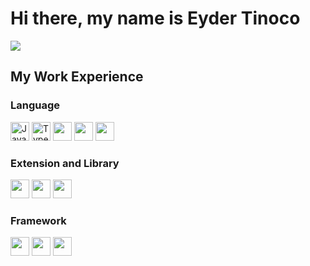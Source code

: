 # Hi there, my name is Eyder Tinoco
<img src="https://user-images.githubusercontent.com/53383378/185438917-84df6f6e-e91d-4e82-84ef-42f46b5b3db0.jpeg">

## My Work Experience

### Language
<div>
  <img src="https://user-images.githubusercontent.com/53383378/185432944-12b84697-638a-4a41-9a50-4058d401677e.svg" width="30px" alt="JavaScript">
  <img src="https://www.tutorialsteacher.com/Content/images/home/typescript.svg" width="30px" alt="TypeScript">
  <img src="https://user-images.githubusercontent.com/53383378/185432939-2acedff8-e7f2-4692-a67c-2cbd800a0e28.svg" width="30px">
  <img src="https://user-images.githubusercontent.com/53383378/185432937-b3088ae4-c7d2-4a0e-88e8-0540ecb19363.svg" width="30px">
  <img src="https://user-images.githubusercontent.com/53383378/185432942-e3deaec4-e6b1-4f9d-82ca-3b1a9e354c4c.svg" width="30px">
</div>

### Extension and Library
<div>
  <img src="https://user-images.githubusercontent.com/53383378/185439867-20d5afa0-c5dc-449e-a4dd-9ac93124b4e9.png" width="30px">
  <img src="https://user-images.githubusercontent.com/53383378/185439872-35782dad-5698-4540-bac3-9be7b99ad3e8.png" width="30px">
  <img src="https://upload.wikimedia.org/wikipedia/commons/thumb/d/d9/Node.js_logo.svg/1200px-Node.js_logo.svg.png" width="30px">
</div>

### Framework
<div>
  <img src="https://user-images.githubusercontent.com/53383378/185437306-0cdc580b-d8a2-4b62-b424-5b33e1de96dc.png" width="30px">
  <img src="https://user-images.githubusercontent.com/53383378/185437426-caee6ed3-cf28-4656-94dd-1f3839229452.png" width="30px">
  <img src="https://docs.nestjs.com/assets/logo-small.svg" width="30px">
</div>

<!--
**eydertinoco/eydertinoco** is a ✨ _special_ ✨ repository because its `README.md` (this file) appears on your GitHub profile.

Here are some ideas to get you started:

- 🔭 I’m currently working on ...
- 🌱 I’m currently learning ...
- 👯 I’m looking to collaborate on ...
- 🤔 I’m looking for help with ...
- 💬 Ask me about ...
- 📫 How to reach me: ...
- 😄 Pronouns: ...
- ⚡ Fun fact: ...
-->
